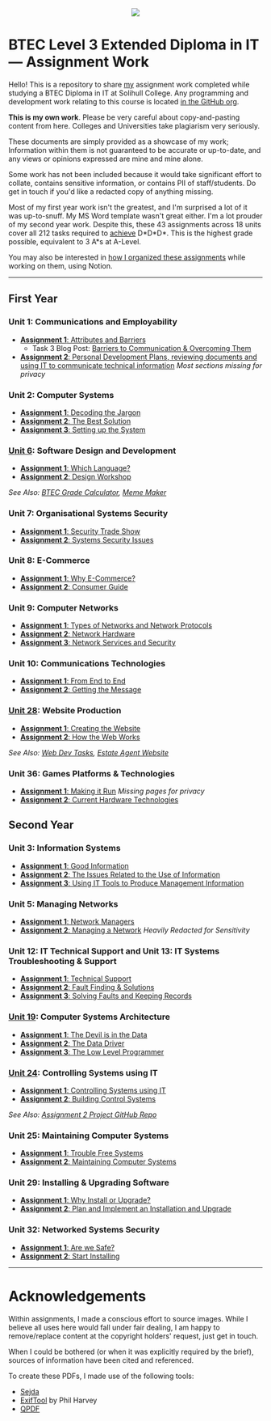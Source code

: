 <div align="center">
    <!-- I love GitHub Markdown <3 -->
    <a href="https://solcol.thomasr.me">
        <img src="https://github.com/tomatsolihull.png">
    </a>
</div>

# BTEC Level 3 Extended Diploma in IT — Assignment Work

Hello! This is a repository to share [my](https://thomasr.me) assignment work completed while studying a BTEC Diploma in IT at Solihull College.
Any programming and development work relating to this course is located [in the GitHub org](https://github.com/tomatsolihull).

**This is my own work**. Please be very careful about copy-and-pasting content from here. Colleges and Universities take plagiarism very seriously.

These documents are simply provided as a showcase of my work; Information within them is not guaranteed to be accurate or up-to-date, and any views or opinions expressed are mine and mine alone.

Some work has not been included because it would take significant effort to collate, contains sensitive information, or contains PII of staff/students. Do get in touch if you'd like a redacted copy of anything missing.

Most of my first year work isn't the greatest, and I'm surprised a lot of it was up-to-snuff. My MS Word template wasn't great either. I'm a lot prouder of my second year work. Despite this, these 43 assignments across 18 units cover all 212 tasks required to [achieve](https://www.linkedin.com/posts/activity-7094610708809531392-QxMc) D\*D\*D\*. This is the highest grade possible, equivalent to 3 A\*s at A-Level.

You may also be interested in [how I organized these assignments](https://github.com/tomatsolihull/notion-assignment-tracker/blob/master/README.md) while working on them, using Notion.

---

## First Year

### Unit 1: Communications and Employability
- [**Assignment 1**: Attributes and Barriers](pdf/u01a1.pdf)
    - Task 3 Blog Post: [Barriers to Communication & Overcoming Them](https://blog.solcol.thomasr.me/post/u1a1-barriers-to-comm/)
- [**Assignment 2**: Personal Development Plans, reviewing documents and using IT to communicate technical information](pdf/u01a2.pdf) _Most sections missing for privacy_

### Unit 2: Computer Systems
- [**Assignment 1**: Decoding the Jargon](pdf/u02a1.pdf)
- [**Assignment 2**: The Best Solution](pdf/u02a2.pdf)
- [**Assignment 3**: Setting up the System](pdf/u02a3.pdf)

### [Unit 6](https://github.com/tomatsolihull/unit-6): Software Design and Development
- [**Assignment 1**: Which Language?](pdf/u06a1.pdf)
- [**Assignment 2**: Design Workshop](pdf/u06a2.pdf)

_See Also: [BTEC Grade Calculator](https://github.com/tomatsolihull/btec-grade-calculator), [Meme Maker](https://github.com/tomatsolihull/meme-maker)_

### Unit 7: Organisational Systems Security
- [**Assignment 1**: Security Trade Show](pdf/u07a1.pdf)
- [**Assignment 2**: Systems Security Issues](pdf/u07a2.pdf)

### Unit 8: E-Commerce
- [**Assignment 1**: Why E-Commerce?](pdf/u08a1.pdf)
- [**Assignment 2**: Consumer Guide](pdf/u08a2.pdf)

### Unit 9: Computer Networks
- [**Assignment 1**: Types of Networks and Network Protocols](pdf/u09a1.pdf)
- [**Assignment 2**: Network Hardware](pdf/u09a2.pdf)
- [**Assignment 3**: Network Services and Security](pdf/u09a3.pdf)

### Unit 10: Communications Technologies
- [**Assignment 1**: From End to End](pdf/u10a1.pdf)
- [**Assignment 2**: Getting the Message](pdf/u10a2.pdf)

### [Unit 28](https://github.com/tomatsolihull/unit-28): Website Production
- [**Assignment 1**: Creating the Website](pdf/u28a1.pdf)
- [**Assignment 2**: How the Web Works](pdf/u28a2.pdf)

_See Also: [Web Dev Tasks](https://github.com/tomatsolihull/unit-28), [Estate Agent Website](https://github.com/tomatsolihull/surya)_

### Unit 36: Games Platforms & Technologies
- [**Assignment 1**: Making it Run](pdf/u36a1.pdf) _Missing pages for privacy_
- [**Assignment 2**: Current Hardware Technologies](pdf/u36a2.pdf)


## Second Year

### Unit 3: Information Systems
- [**Assignment 1**: Good Information](pdf/u03a1.pdf)
- [**Assignment 2**: The Issues Related to the Use of Information](pdf/u03a2.pdf)
- [**Assignment 3**: Using IT Tools to Produce Management Information](pdf/u03a3.pdf)

### Unit 5: Managing Networks
- [**Assignment 1**: Network Managers](pdf/u05a1.pdf)
- [**Assignment 2**: Managing a Network](pdf/u05a2.pdf) _Heavily Redacted for Sensitivity_

### Unit 12: IT Technical Support and Unit 13: IT Systems Troubleshooting & Support
- [**Assignment 1**: Technical Support](pdf/u12x13a1.pdf)
- [**Assignment 2**: Fault Finding & Solutions](pdf/u12x13a2.pdf)
- [**Assignment 3**: Solving Faults and Keeping Records](pdf/u12x13a3.pdf)


### [Unit 19](https://github.com/tomatsolihull/unit-19): Computer Systems Architecture
- [**Assignment 1**: The Devil is in the Data](pdf/u19a1.pdf)
- [**Assignment 2**: The Data Driver](pdf/u19a2.pdf)
- [**Assignment 3**: The Low Level Programmer](pdf/u19a3.pdf)

### [Unit 24](https://github.com/tomatsolihull/unit-24): Controlling Systems using IT
- [**Assignment 1**: Controlling Systems using IT](pdf/u24a1.pdf)
- [**Assignment 2**: Building Control Systems](pdf/u24a2.pdf)

_See Also: [Assignment 2 Project GitHub Repo](https://github.com/tomatsolihull/telloheightmapper)_

### Unit 25: Maintaining Computer Systems
- [**Assignment 1**: Trouble Free Systems](pdf/u25a1.pdf)
- [**Assignment 2**: Maintaining Computer Systems](pdf/u25a2.pdf)

### Unit 29: Installing & Upgrading Software
- [**Assignment 1**: Why Install or Upgrade?](pdf/u29a1.pdf)
- [**Assignment 2**: Plan and Implement an Installation and Upgrade](pdf/u29a2.pdf)

### Unit 32: Networked Systems Security
- [**Assignment 1**: Are we Safe?](pdf/u32a1.pdf)
- [**Assignment 2**: Start Installing](pdf/u32a2.pdf)

---

# Acknowledgements
Within assignments, I made a conscious effort to source images. While I believe all uses here would fall under fair dealing, I am happy to remove/replace content at the copyright holders' request, just get in touch.

When I could be bothered (or when it was explicitly required by the brief), sources of information have been cited and referenced.

To create these PDFs, I made use of the following tools:
- [Sejda](https://www.sejda.com/) 
- [ExifTool](https://exiftool.org/) by Phil Harvey
- [QPDF](https://qpdf.sourceforge.io/)
